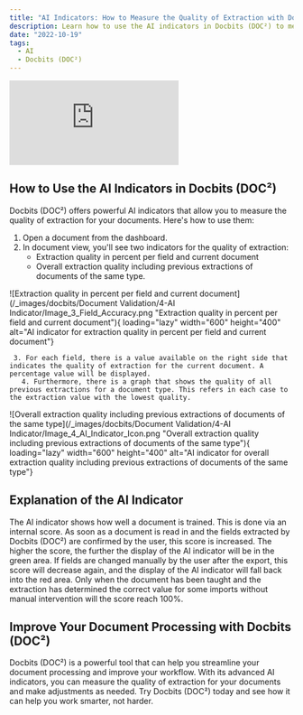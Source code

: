 ```yaml
---
title: "AI Indicators: How to Measure the Quality of Extraction with Docbits (DOC²)"
description: Learn how to use the AI indicators in Docbits (DOC²) to measure the quality of extraction for your documents. Improve your document processing with this powerful tool.
date: "2022-10-19"
tags:
  - AI
  - Docbits (DOC²)
---
```


<div class='video-container'>
  <iframe src="https://www.youtube.com/embed/your-video-id" frameborder="0" allowfullscreen></iframe>
</div>

## How to Use the AI Indicators in Docbits (DOC²)

Docbits (DOC²) offers powerful AI indicators that allow you to measure the quality of extraction for your documents. Here's how to use them:

1. Open a document from the dashboard.
  2. In document view, you'll see two indicators for the quality of extraction:
     - Extraction quality in percent per field and current document
     - Overall extraction quality including previous extractions of documents of the same type.

  ![Extraction quality in percent per field and current document](/_images/docbits/Document Validation/4-AI Indicator/Image_3_Field_Accuracy.png "Extraction quality in percent per field and current document"){ loading="lazy" width="600" height="400" alt="AI indicator for extraction quality in percent per field and current document"}

     3. For each field, there is a value available on the right side that indicates the quality of extraction for the current document. A percentage value will be displayed.
       4. Furthermore, there is a graph that shows the quality of all previous extractions for a document type. This refers in each case to the extraction value with the lowest quality.

![Overall extraction quality including previous extractions of documents of the same type](/_images/docbits/Document Validation/4-AI Indicator/Image_4_AI_Indicator_Icon.png "Overall extraction quality including previous extractions of documents of the same type"){ loading="lazy" width="600" height="400" alt="AI indicator for overall extraction quality including previous extractions of documents of the same type"}

## Explanation of the AI Indicator

The AI indicator shows how well a document is trained. This is done via an internal score. As soon as a document is read in and the fields extracted by Docbits (DOC²) are confirmed by the user, this score is increased. The higher the score, the further the display of the AI indicator will be in the green area. If fields are changed manually by the user after the export, this score will decrease again, and the display of the AI indicator will fall back into the red area. Only when the document has been taught and the extraction has determined the correct value for some imports without manual intervention will the score reach 100%.

## Improve Your Document Processing with Docbits (DOC²)

Docbits (DOC²) is a powerful tool that can help you streamline your document processing and improve your workflow. With its advanced AI indicators, you can measure the quality of extraction for your documents and make adjustments as needed. Try Docbits (DOC²) today and see how it can help you work smarter, not harder. 
